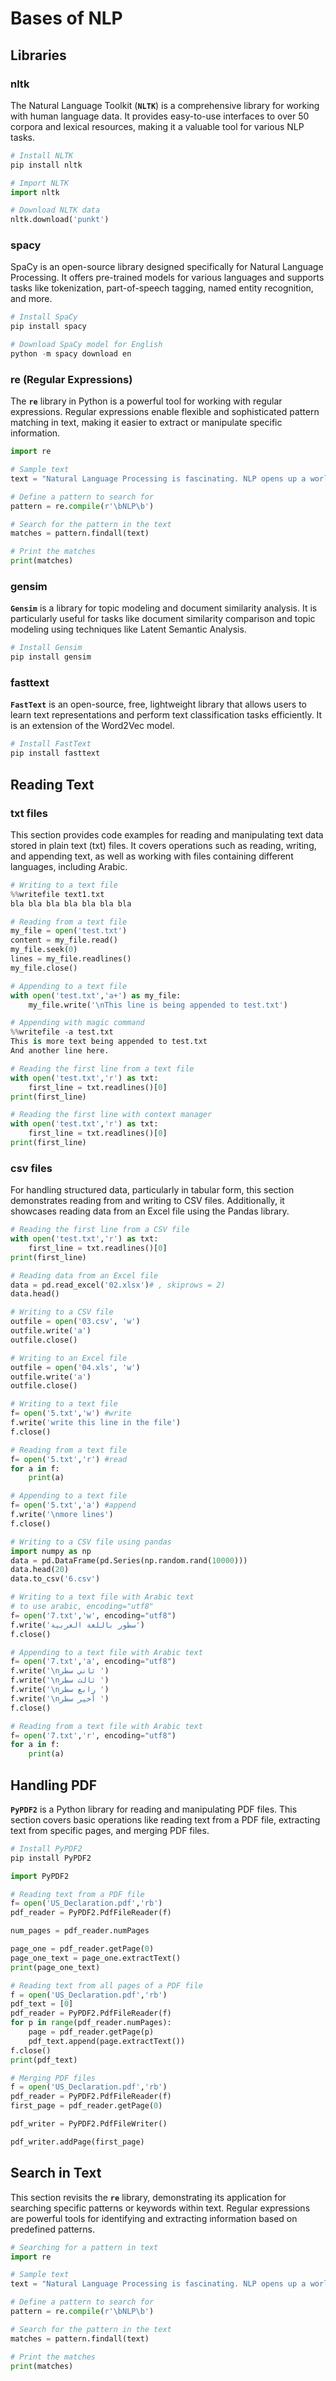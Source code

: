


# Bases of NLP

## Libraries
### nltk
The Natural Language Toolkit (**``NLTK``**) is a comprehensive library for working with human language data. It provides easy-to-use interfaces to over 50 corpora and lexical resources, making it a valuable tool for various NLP tasks.

```py
# Install NLTK
pip install nltk

# Import NLTK
import nltk

# Download NLTK data
nltk.download('punkt')
```

### spacy
SpaCy is an open-source library designed specifically for Natural Language Processing. It offers pre-trained models for various languages and supports tasks like tokenization, part-of-speech tagging, named entity recognition, and more.

```py
# Install SpaCy
pip install spacy

# Download SpaCy model for English
python -m spacy download en
```

### re (Regular Expressions)
The **``re``** library in Python is a powerful tool for working with regular expressions. Regular expressions enable flexible and sophisticated pattern matching in text, making it easier to extract or manipulate specific information.

```py
import re

# Sample text
text = "Natural Language Processing is fascinating. NLP opens up a world of possibilities."

# Define a pattern to search for
pattern = re.compile(r'\bNLP\b')

# Search for the pattern in the text
matches = pattern.findall(text)

# Print the matches
print(matches)
```

### gensim
**``Gensim``** is a library for topic modeling and document similarity analysis. It is particularly useful for tasks like document similarity comparison and topic modeling using techniques like Latent Semantic Analysis.

```py
# Install Gensim
pip install gensim
```

### fasttext
**``FastText``** is an open-source, free, lightweight library that allows users to learn text representations and perform text classification tasks efficiently. It is an extension of the Word2Vec model.

```py
# Install FastText
pip install fasttext
```

## Reading Text
### txt files
This section provides code examples for reading and manipulating text data stored in plain text (txt) files. It covers operations such as reading, writing, and appending text, as well as working with files containing different languages, including Arabic.

```py
# Writing to a text file
%%writefile text1.txt 
bla bla bla bla bla bla bla

# Reading from a text file
my_file = open('test.txt')
content = my_file.read()
my_file.seek(0)
lines = my_file.readlines()
my_file.close()

# Appending to a text file
with open('test.txt','a+') as my_file:
    my_file.write('\nThis line is being appended to test.txt')

# Appending with magic command
%%writefile -a test.txt 
This is more text being appended to test.txt 
And another line here.

# Reading the first line from a text file
with open('test.txt','r') as txt: 
    first_line = txt.readlines()[0] 
print(first_line)

# Reading the first line with context manager
with open('test.txt','r') as txt: 
    first_line = txt.readlines()[0] 
print(first_line)
```

### csv files
For handling structured data, particularly in tabular form, this section demonstrates reading from and writing to CSV files. Additionally, it showcases reading data from an Excel file using the Pandas library.

```py
# Reading the first line from a CSV file
with open('test.txt','r') as txt: 
    first_line = txt.readlines()[0] 
print(first_line)

# Reading data from an Excel file
data = pd.read_excel('02.xlsx')# , skiprows = 2) 
data.head()

# Writing to a CSV file
outfile = open('03.csv', 'w') 
outfile.write('a') 
outfile.close()

# Writing to an Excel file
outfile = open('04.xls', 'w') 
outfile.write('a') 
outfile.close()

# Writing to a text file
f= open('5.txt','w') #write 
f.write('write this line in the file') 
f.close()

# Reading from a text file
f= open('5.txt','r') #read 
for a in f: 
    print(a)

# Appending to a text file
f= open('5.txt','a') #append 
f.write('\nmore lines') 
f.close()

# Writing to a CSV file using pandas
import numpy as np 
data = pd.DataFrame(pd.Series(np.random.rand(10000))) 
data.head(20) 
data.to_csv('6.csv')

# Writing to a text file with Arabic text
# to use arabic, encoding="utf8"
f= open('7.txt','w', encoding="utf8") 
f.write('سطور باللغة العربية')
f.close() 

# Appending to a text file with Arabic text
f= open('7.txt','a', encoding="utf8") 
f.write('\nثاني سطر ')
f.write('\nثالث سطر ')
f.write('\nرابع سطر ')
f.write('\nأخير سطر ')
f.close()

# Reading from a text file with Arabic text
f= open('7.txt','r', encoding="utf8") 
for a in f: 
    print(a)
```

## Handling PDF
**``PyPDF2``** is a Python library for reading and manipulating PDF files. This section covers basic operations like reading text from a PDF file, extracting text from specific pages, and merging PDF files.

```py
# Install PyPDF2
pip install PyPDF2

import PyPDF2

# Reading text from a PDF file
f= open('US_Declaration.pdf','rb')
pdf_reader = PyPDF2.PdfFileReader(f)

num_pages = pdf_reader.numPages

page_one = pdf_reader.getPage(0)
page_one_text = page_one.extractText()
print(page_one_text)

# Reading text from all pages of a PDF file
f = open('US_Declaration.pdf','rb')
pdf_text = [0]
pdf_reader = PyPDF2.PdfFileReader(f)
for p in range(pdf_reader.numPages):
    page = pdf_reader.getPage(p)
    pdf_text.append(page.extractText())
f.close()
print(pdf_text)

# Merging PDF files
f = open('US_Declaration.pdf','rb')
pdf_reader = PyPDF2.PdfFileReader(f)
first_page = pdf_reader.getPage(0)

pdf_writer = PyPDF2.PdfFileWriter()

pdf_writer.addPage(first_page)
```

## Search in Text
This section revisits the **``re``** library, demonstrating its application for searching specific patterns or keywords within text. Regular expressions are powerful tools for identifying and extracting information based on predefined patterns.

```py
# Searching for a pattern in text
import re

# Sample text
text = "Natural Language Processing is fascinating. NLP opens up a world of possibilities."

# Define a pattern to search for
pattern = re.compile(r'\bNLP\b')

# Search for the pattern in the text
matches = pattern.findall(text)

# Print the matches
print(matches)
```